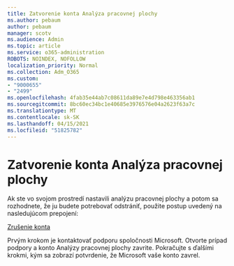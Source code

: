 ```yaml
---
title: Zatvorenie konta Analýza pracovnej plochy
ms.author: pebaum
author: pebaum
manager: scotv
ms.audience: Admin
ms.topic: article
ms.service: o365-administration
ROBOTS: NOINDEX, NOFOLLOW
localization_priority: Normal
ms.collection: Adm_O365
ms.custom:
- "9000655"
- "2499"
ms.openlocfilehash: 4fab35e44ab7c08611da89e7e4d798e463356ab1
ms.sourcegitcommit: 8bc60ec34bc1e40685e3976576e04a2623f63a7c
ms.translationtype: MT
ms.contentlocale: sk-SK
ms.lasthandoff: 04/15/2021
ms.locfileid: "51825782"
---
```

# <a name="how-to-close-your-desktop-analytics-account"></a>Zatvorenie konta Analýza pracovnej plochy

Ak ste vo svojom prostredí nastavili analýzu pracovnej plochy a potom sa rozhodnete, že ju budete potrebovať odstrániť, použite postup uvedený na nasledujúcom prepojení:

[Zrušenie konta](https://docs.microsoft.com/configmgr/desktop-analytics/account-close)

Prvým krokom je kontaktovať podporu spoločnosti Microsoft. Otvorte prípad podpory a konto Analýzy pracovnej plochy zavrite. Pokračujte s ďalšími krokmi, kým sa zobrazí potvrdenie, že Microsoft vaše konto zavrel.